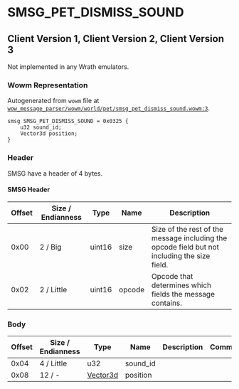 # SMSG_PET_DISMISS_SOUND

## Client Version 1, Client Version 2, Client Version 3

Not implemented in any Wrath emulators.

### Wowm Representation

Autogenerated from `wowm` file at [`wow_message_parser/wowm/world/pet/smsg_pet_dismiss_sound.wowm:3`](https://github.com/gtker/wow_messages/tree/main/wow_message_parser/wowm/world/pet/smsg_pet_dismiss_sound.wowm#L3).
```rust,ignore
smsg SMSG_PET_DISMISS_SOUND = 0x0325 {
    u32 sound_id;
    Vector3d position;
}
```
### Header

SMSG have a header of 4 bytes.

#### SMSG Header

| Offset | Size / Endianness | Type   | Name   | Description |
| ------ | ----------------- | ------ | ------ | ----------- |
| 0x00   | 2 / Big           | uint16 | size   | Size of the rest of the message including the opcode field but not including the size field.|
| 0x02   | 2 / Little        | uint16 | opcode | Opcode that determines which fields the message contains.|

### Body

| Offset | Size / Endianness | Type | Name | Description | Comment |
| ------ | ----------------- | ---- | ---- | ----------- | ------- |
| 0x04 | 4 / Little | u32 | sound_id |  |  |
| 0x08 | 12 / - | [Vector3d](vector3d.md) | position |  |  |

